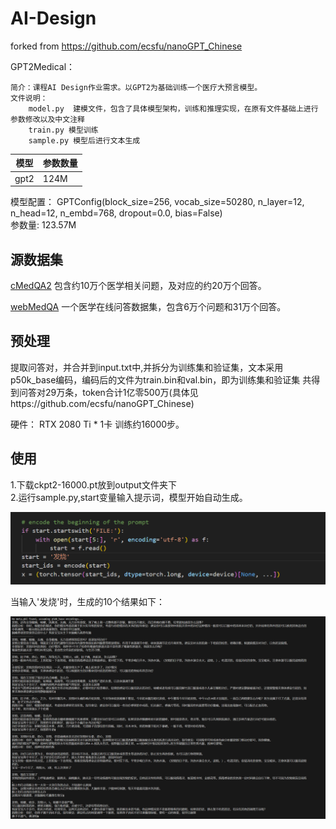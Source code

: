 # AI-Design
forked from https://github.com/ecsfu/nanoGPT_Chinese

GPT2Medical：

    简介：课程AI Design作业需求。以GPT2为基础训练一个医疗大预言模型。
    文件说明：
        model.py  建模文件，包含了具体模型架构，训练和推理实现，在原有文件基础上进行参数修改以及中文注释
        train.py 模型训练 
        sample.py 模型后进行文本生成

| 模型         | 参数数量 |
| ------------| -------- |
| gpt2        | 124M     |

模型配置：
GPTConfig(block_size=256, vocab_size=50280, n_layer=12, n_head=12, n_embd=768, dropout=0.0, bias=False)\
参数量: 123.57M

## 源数据集
[cMedQA2](https://github.com/zhangsheng93/cMedQA2) 包含约10万个医学相关问题，及对应的约20万个回答。

[webMedQA](https://github.com/hejunqing/webMedQA) 一个医学在线问答数据集，包含6万个问题和31万个回答。

## 预处理
提取问答对，并合并到input.txt中,并拆分为训练集和验证集，文本采用p50k_base编码，编码后的文件为train.bin和val.bin，即为训练集和验证集
共得到问答对29万条，token合计1亿零500万(具体见https://github.com/ecsfu/nanoGPT_Chinese)

硬件：	RTX 2080 Ti * 1卡
训练约16000步。

## 使用
1.下载ckpt2-16000.pt放到output文件夹下 \
2.运行sample.py,start变量输入提示词，模型开始自动生成。

![img_1.png](img_1.png)


当输入'发烧'时，生成的10个结果如下：

![img_2.png](img_2.png)

